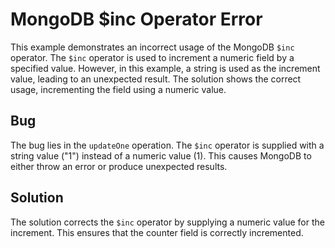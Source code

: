# MongoDB $inc Operator Error
This example demonstrates an incorrect usage of the MongoDB `$inc` operator.  The `$inc` operator is used to increment a numeric field by a specified value.  However, in this example, a string is used as the increment value, leading to an unexpected result.  The solution shows the correct usage, incrementing the field using a numeric value.

## Bug
The bug lies in the `updateOne` operation.  The `$inc` operator is supplied with a string value ("1") instead of a numeric value (1). This causes MongoDB to either throw an error or produce unexpected results.

## Solution
The solution corrects the `$inc` operator by supplying a numeric value for the increment. This ensures that the counter field is correctly incremented.